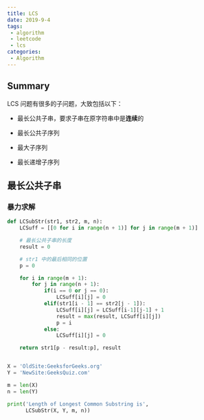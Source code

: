 ```yaml
---
title: LCS
date: 2019-9-4
tags:
 - algorithm
 - leetcode
 - lcs
categories:
 - Algorithm
---
```


## Summary

LCS 问题有很多的子问题，大致包括以下：

- 最长公共子串，要求子串在原字符串中是**连续**的

- 最长公共子序列

- 最大子序列

- 最长递增子序列

## 最长公共子串


### 暴力求解

```py
def LCSubStr(str1, str2, m, n):
    LCSuff = [[0 for i in range(n + 1)] for j in range(m + 1)]

    # 最长公共子串的长度
    result = 0

    # str1 中的最后相同的位置
    p = 0

    for i in range(m + 1):
        for j in range(n + 1):
            if(i == 0 or j == 0):
                LCSuff[i][j] = 0
            elif(str1[i - 1] == str2[j - 1]):
                LCSuff[i][j] = LCSuff[i-1][j-1] + 1
                result = max(result, LCSuff[i][j])
                p = i
            else:
                LCSuff[i][j] = 0

    return str1[p - result:p], result


X = 'OldSite:GeeksforGeeks.org'
Y = 'NewSite:GeeksQuiz.com'

m = len(X)
n = len(Y)

print('Length of Longest Common Substring is',
      LCSubStr(X, Y, m, n))
```
